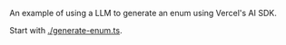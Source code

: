 An example of using a LLM to generate an enum using Vercel's AI SDK.

Start with [./generate-enum.ts](./generate-enum.ts).
